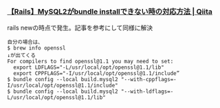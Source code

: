 ### [【Rails】MySQL2がbundle installできない時の対応方法 | Qiita](https://qiita.com/fukuda_fu/items/463a39406ce713396403#3-%E3%82%A8%E3%83%A9%E3%83%BC%E5%86%85%E5%AE%B9%E3%82%B0%E3%82%B0%E3%82%8B)
rails newの時点で発生。記事を参考にして同様に解決
  ```
  自分の場合は、
  $ brew info openssl
  ↓が出てくる
  For compilers to find openssl@1.1 you may need to set:
    export LDFLAGS="-L/usr/local/opt/openssl@1.1/lib"
    export CPPFLAGS="-I/usr/local/opt/openssl@1.1/include”
  $ bundle config --local build.mysql2 "--with-cppflags=-I/usr/local/opt/openssl@1.1/include"
  $ bundle config --local build.mysql2 "--with-ldflags=-L/usr/local/opt/openssl@1.1/lib"
  ```
